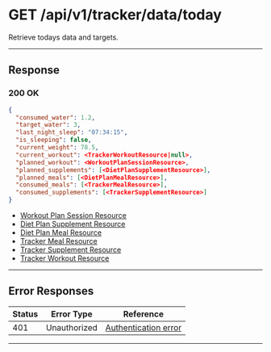# GET /api/v1/tracker/data/today

Retrieve todays data and targets.


---

## Response

### 200 OK
```json
{
  "consumed_water": 1.2,
  "target_water": 3,
  "last_night_sleep": "07:34:15",
  "is_sleeping": false,
  "current_weight": 78.5,
  "current_workout": <TrackerWorkoutResource|null>,
  "planned_workout": <WorkoutPlanSessionResource>,
  "planned_supplements": [<DietPlanSupplementResource>],
  "planned_meals": [<DietPlanMealResource>],
  "consumed_meals": [<TrackerMealResource>],
  "consumed_supplements": [<TrackerSupplementResource>]
}
```

- [Workout Plan Session Resource](../../training/workout-plans/sessions/workout_plan_session_resource.md)
- [Diet Plan Supplement Resource](../../training/diet-plans/supplements/diet_plan_supplement_resource.md)
- [Diet Plan Meal Resource](../../training/diet-plans/meals/diet_plan_meal_resource.md)
- [Tracker Meal Resource](../meals/tracker_meal_resource.md)
- [Tracker Supplement Resource](../supplements/tracker_supplement_resource.md)
- [Tracker Workout Resource](../workouts/tracker_workout_resource.md)

---

## Error Responses
| Status | Error Type         | Reference                                                      |
|--------|--------------------|----------------------------------------------------------------|
| 401    | Unauthorized       | [Authentication error](../../_globals/authentication-errors.md) |

---
